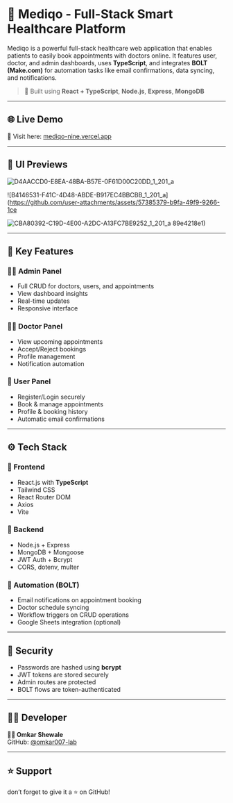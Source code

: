 # 💊 Mediqo - Full-Stack Smart Healthcare Platform

Mediqo is a powerful full-stack healthcare web application that enables patients to easily book appointments with doctors online. It features user, doctor, and admin dashboards, uses **TypeScript**, and integrates **BOLT (Make.com)** for automation tasks like email confirmations, data syncing, and notifications.

> 🚀 Built using **React + TypeScript**, **Node.js**, **Express**, **MongoDB**

---

## 🌐 Live Demo

🔗 Visit here: [mediqo-nine.vercel.app](https://mediqo-nine.vercel.app)

---

## 📸 UI Previews

![D4AACCD0-E8EA-48BA-B57E-0F61D00C20DD_1_201_a](https://github.com/user-attachments/assets/352639d6-b75b-4b1c-954b-aeac08bd9046)

![B4146531-F41C-4D48-ABDE-B917EC4BBCBB_1_201_a](https://github.com/user-attachments/assets/57385379-b9fa-49f9-9266-1ce

![CBA80392-C19D-4E00-A2DC-A13FC7BE9252_1_201_a](https://github.com/user-attachments/assets/df01ea3a-df11-45da-baa4-8c64a5f7e9e4)
89e4218e1)

---

## 🚀 Key Features

### 🧑‍💼 Admin Panel
- Full CRUD for doctors, users, and appointments
- View dashboard insights
- Real-time updates
- Responsive interface

### 👨‍⚕️ Doctor Panel
- View upcoming appointments
- Accept/Reject bookings
- Profile management
- Notification automation

### 👥 User Panel
- Register/Login securely
- Book & manage appointments
- Profile & booking history
- Automatic email confirmations

---

## ⚙️ Tech Stack

### 🔹 Frontend
- React.js with **TypeScript**
- Tailwind CSS
- React Router DOM
- Axios
- Vite

### 🔹 Backend
- Node.js + Express
- MongoDB + Mongoose
- JWT Auth + Bcrypt
- CORS, dotenv, multer

### 🔹 Automation (BOLT)
- Email notifications on appointment booking
- Doctor schedule syncing
- Workflow triggers on CRUD operations
- Google Sheets integration (optional)

---

## 🔐 Security

- Passwords are hashed using **bcrypt**
- JWT tokens are stored securely
- Admin routes are protected
- BOLT flows are token-authenticated

---

## 🙋‍♂️ Developer

**👨‍💻 Omkar Shewale**  
GitHub: [@omkar007-lab](https://github.com/omkar007-lab)

---

## ⭐ Support

don’t forget to give it a ⭐ on GitHub!
